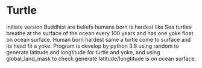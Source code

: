 # Turtle
initiate version
Buddhist are beliefs humans born is hardest like Sea turtles breathe at the surface of the ocean every 100 years and has one yoke float on ocean surface.  Human born hardest same a turtle come to surface and its head fit a yoke. 
Program is develop by python 3.8 using random to generate latitude and longtitude for turtle and yoke, and using global_land_mask to check generate latitude/longtitude is on ocean surface.
